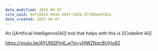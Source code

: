 ```yaml
---
date_modified: 2025-04-07
site_uuid: 9e716024-694b-404f-bd2b-d77d8ab8f82a
date_created: 2025-04-07
---
```


An [[Artificial Intelligence|AI]] tool that helps with this is [[CodeAnt AI]]. 

https://youtu.be/AYUNI2Pm6_w?si=yHlWZNqcBUjrtu9Z